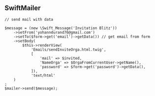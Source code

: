 ## SwiftMailer


    // send mail with data

    $message = (new \Swift_Message('Invitation Blitz'))
        ->setFrom('yohanndurand76@gmail.com')
        ->setTo($form->get('email')->getData()) // get email from form
        ->setBody(
            $this->renderView(
                'Emails/sendInviteOrga.html.twig',
                [
                    'mail' => $invited,
                    'NameOrga' => $OrgaFromCurrentUser->getName(),
                    'password' => $form->get('password')->getData(),
                ]),
                'text/html'
        )
    ;
    $mailer->send($message);

